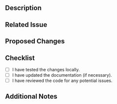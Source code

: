 ## Description
<!-- Briefly describe the purpose of this pull request. -->

## Related Issue
<!-- If applicable, reference the issue number or provide additional context. -->

## Proposed Changes
<!-- Describe the changes made in this pull request. -->

## Checklist
- [ ] I have tested the changes locally.
- [ ] I have updated the documentation (if necessary).
- [ ] I have reviewed the code for any potential issues.

## Additional Notes
<!-- Any other relevant information or notes. If not, remove this section -->
